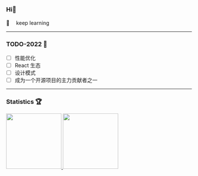 ### Hi👋

🔭 　keep learning
- - -
### TODO-2022 📝

- [ ] 性能优化
- [ ] React 生态
- [ ] 设计模式  
- [ ] 成为一个开源项目的主力贡献者之一
<!-- - [ ] Go -->

- - -
### Statistics 🏆
<a href="https://github.com/MuxinFeng">
  <img style="height:150px" src="https://github-readme-stats-rho.vercel.app/api?username=MuxinFeng&theme=graywhite&show_icons=true" />
</a>
<a href="https://github.com/MuxinFeng?tab=repositories">
  <img style="height:150px" src="https://github-readme-stats.vercel.app/api/top-langs/?username=MuxinFeng&theme=graywhite&layout=compact" />
</a>
<br>




